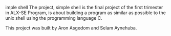 imple shell
The project, simple shell is the final project of the first trimester in ALX-SE Program, is about building a program as similar as possible to the unix shell using the programming language C.

This project was built by Aron Asgedom and Selam Aynehuba.
